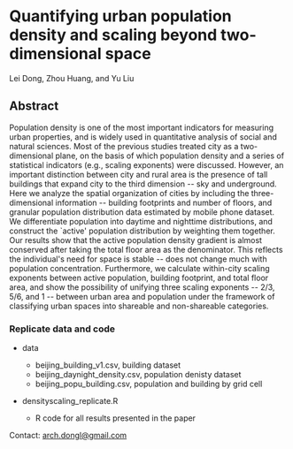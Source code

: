 # Quantifying urban population density and scaling beyond two-dimensional space

Lei Dong, Zhou Huang, and Yu Liu

## Abstract

Population density is one of the most important indicators for measuring urban properties, and is widely used in quantitative analysis of social and natural sciences. Most of the previous studies treated city as a two-dimensional plane, on the basis of which population density and a series of statistical indicators (e.g., scaling exponents) were discussed. However, an important distinction between city and rural area is the presence of tall buildings that expand city to the third dimension -- sky and underground. Here we analyze the spatial organization of cities by including the three-dimensional information -- building footprints and number of floors, and granular population distribution data estimated by mobile phone dataset. We differentiate population into daytime and nighttime distributions, and construct the `active' population distribution by weighting them together. Our results show that the active population density gradient is almost conserved after taking the total floor area as the denominator. This reflects the individual's need for space is stable -- does not change much with population concentration. Furthermore, we calculate within-city scaling exponents between active population, building footprint, and total floor area, and show the possibility of unifying three scaling exponents -- 2/3, 5/6, and 1 -- between urban area and population under the framework of classifying urban spaces into shareable and non-shareable categories.

### Replicate data and code

- data
    * beijing_building_v1.csv, building dataset
    * beijing_daynight_density.csv, population denisty dataset
    * beijing_popu_building.csv, population and building by grid cell
    
- densityscaling_replicate.R
    * R code for all results presented in the paper
    
    
Contact: arch.dongl@gmail.com
